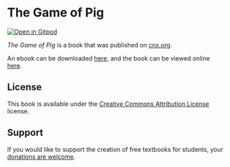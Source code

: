 # The Game of Pig

[![Open in Gitpod](https://gitpod.io/button/open-in-gitpod.svg)](https://gitpod.io/from-referrer/)

_The Game of Pig_ is a book that was published on [cnx.org](https://cnx.org/).

An ebook can be downloaded [here](https://github.com/cnx-user-books/cnxbook-the-game-of-pig/releases/latest), and the book can be viewed online [here](https://github.com/cnx-user-books/cnxbook-the-game-of-pig/releases/latest).

## License
This book is available under the [Creative Commons Attribution License](./LICENSE) license.

## Support
If you would like to support the creation of free textbooks for students, your [donations are welcome](https://riceconnect.rice.edu/donation/support-openstax-banner).
